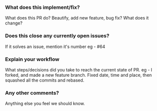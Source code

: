 ### What does this implement/fix? ###

What does this PR do? Beautify, add new feature, bug fix? What does it change?

### Does this close any currently open issues? ###

If it solves an issue, mention it's number 
eg - #64

### Explain your workflow ###

What steps/decisions did you take to reach the current state of PR.
eg - 
I forked, and made a new feature branch. 
Fixed date, time and place, 
then squashed all the commits and rebased.

### Any other comments? ###

Anything else you feel we should know.
